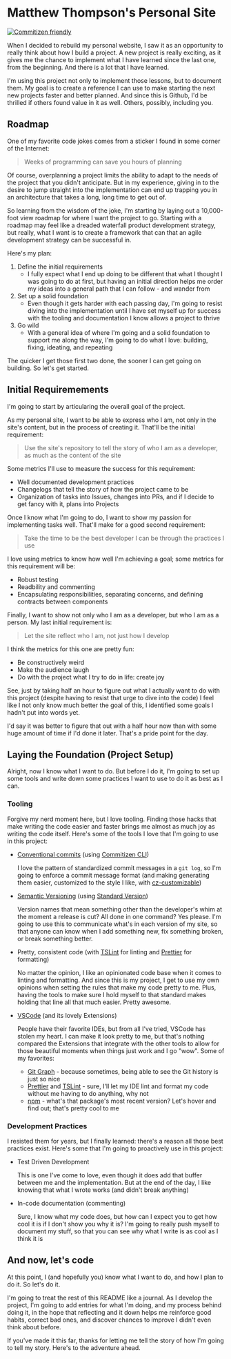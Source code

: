 # Matthew Thompson's Personal Site

[![Commitizen friendly](https://img.shields.io/badge/commitizen-friendly-brightgreen.svg)](http://commitizen.github.io/cz-cli/)

When I decided to rebuild my personal website, I saw it as an opportunity to really think about how I build a project. A new project is really exciting, as it gives me the chance to implement what I have learned since the last one, from the beginning. And there is a lot that I have learned.

I'm using this project not only to implement those lessons, but to document them. My goal is to create a reference I can use to make starting the next new projects faster and better planned. And since this is Github, I'd be thrilled if others found value in it as well. Others, possibly, including you.

## Roadmap

One of my favorite code jokes comes from a sticker I found in some corner of the Internet:

> Weeks of programming can save you hours of planning

Of course, overplanning a project limits the ability to adapt to the needs of the project that you didn't anticipate. But in my experience, giving in to the desire to jump straight into the implementation can end up trapping you in an architecture that takes a long, long time to get out of.

So learning from the wisdom of the joke, I'm starting by laying out a 10,000-foot view roadmap for where I want the project to go. Starting with a roadmap may feel like a dreaded waterfall product development strategy, but really, what I want is to create a framework that can that an agile development strategy can be successful in.

Here's my plan:

1. Define the initial requirements
    - I fully expect what I end up doing to be different that what I thought I was going to do at first, but having an initial direction helps me order my ideas into a general path that I can follow - and wander from
2. Set up a solid foundation
    - Even though it gets harder with each passing day, I'm going to resist diving into the implementation until I have set myself up for success with the tooling and documentation I know allows a project to thrive
3. Go wild
    - With a general idea of where I'm going and a solid foundation to support me along the way, I'm going to do what I love: building, fixing, ideating, and repeating

The quicker I get those first two done, the sooner I can get going on building. So let's get started.

## Initial Requiremements

I'm going to start by articularing the overall goal of the project.

As my personal site, I want to be able to express who I am, not only in the site's content, but in the process of creating it. That'll be the initial requirement:

> Use the site's repository to tell the story of who I am as a developer, as much as the content of the site

Some metrics I'll use to measure the success for this requirement:

-   Well documented development practices
-   Changelogs that tell the story of how the project came to be
-   Organization of tasks into Issues, changes into PRs, and if I decide to get fancy with it, plans into Projects

Once I know what I'm going to do, I want to show my passion for implementing tasks well. That'll make for a good second requirement:

> Take the time to be the best developer I can be through the practices I use

I love using metrics to know how well I'm achieving a goal; some metrics for this requirement will be:

-   Robust testing
-   Readbility and commenting
-   Encapsulating responsibilities, separating concerns, and defining contracts between components

Finally, I want to show not only who I am as a developer, but who I am as a person. My last initial requirement is:

> Let the site reflect who I am, not just how I develop

I think the metrics for this one are pretty fun:

-   Be constructively weird
-   Make the audience laugh
-   Do with the project what I try to do in life: create joy

See, just by taking half an hour to figure out what I actually want to do with this project (despite having to resist that urge to dive into the code) I feel like I not only know much better the goal of this, I identified some goals I hadn't put into words yet.

I'd say it was better to figure that out with a half hour now than with some huge amount of time if I'd done it later. That's a pride point for the day.

## Laying the Foundation (Project Setup)

Alright, now I know what I want to do. But before I do it, I'm going to set up some tools and write down some practices I want to use to do it as best as I can.

### Tooling

Forgive my nerd moment here, but I love tooling. Finding those hacks that make writing the code easier and faster brings me almost as much joy as writing the code itself. Here's some of the tools I love that I'm going to use in this project:

-   [Conventional commits](https://www.conventionalcommits.org/en/v1.0.0/) (using [Commitizen CLI](https://github.com/commitizen/cz-cli))

    I love the pattern of standardized commit messages in a `git log`, so I'm going to enforce a commit message format (and making generating them easier, customized to the style I like, with [cz-customizable](https://github.com/leoforfree/cz-customizable))

-   [Semantic Versioning](https://semver.org/) (using [Standard Version](https://github.com/conventional-changelog/standard-version))

    Version names that mean something other than the developer's whim at the moment a release is cut? All done in one command? Yes please. I'm going to use this to communicate what's in each version of my site, so that anyone can know when I add something new, fix something broken, or break something better.

-   Pretty, consistent code (with [TSLint](https://palantir.github.io/tslint/) for linting and [Prettier](https://prettier.io/) for formatting)

    No matter the opinion, I like an opinionated code base when it comes to linting and formatting. And since this is my project, I get to use my own opinions when setting the rules that make my code pretty to me. Plus, having the tools to make sure I hold myself to that standard makes holding that line all that much easier. Pretty awesome.

-   [VSCode](https://code.visualstudio.com/) (and its lovely Extensions)

    People have their favorite IDEs, but from all I've tried, VSCode has stolen my heart. I can make it look pretty to me, but that's nothing compared the Extensions that integrate with the other tools to allow for those beautiful moments when things just work and I go "wow". Some of my favorites:

    -   [Git Graph](https://marketplace.visualstudio.com/items?itemName=mhutchie.git-graph) - because sometimes, being able to see the Git history is just so nice
    -   [Prettier](https://marketplace.visualstudio.com/items?itemName=esbenp.prettier-vscode) and [TSLint](https://marketplace.visualstudio.com/items?itemName=ms-vscode.vscode-typescript-tslint-plugin) - sure, I'll let my IDE lint and format my code without me having to do anything, why not
    -   [npm](https://marketplace.visualstudio.com/items?itemName=eg2.vscode-npm-script) - what's that package's most recent version? Let's hover and find out; that's pretty cool to me

### Development Practices

I resisted them for years, but I finally learned: there's a reason all those best practices exist. Here's some that I'm going to proactively use in this project:

-   Test Driven Development

    This is one I've come to love, even though it does add that buffer between me and the implementation. But at the end of the day, I like knowing that what I wrote works (and didn't break anything)

-   In-code documentation (commenting)

    Sure, I know what my code does, but how can I expect you to get how cool it is if I don't show you why it is? I'm going to really push myself to document my stuff, so that you can see why what I write is as cool as I think it is

## And now, let's code

At this point, I (and hopefully you) know what I want to do, and how I plan to do it. So let's do it.

I'm going to treat the rest of this README like a journal. As I develop the project, I'm going to add entries for what I'm doing, and my process behind doing it, in the hope that reflecting and it down helps me reinforce good habits, correct bad ones, and discover chances to improve I didn't even think about before.

If you've made it this far, thanks for letting me tell the story of how I'm going to tell my story. Here's to the adventure ahead.
